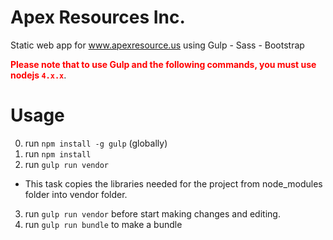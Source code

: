 # Apex Resources Inc.
Static web app for www.apexresource.us using Gulp - Sass - Bootstrap

<b style="color:red">Please note that to use Gulp and the following commands, you must use nodejs `4.x.x`</b>.


# Usage

0. run `npm install -g gulp` (globally)
1. run `npm install`
2. run `gulp run vendor`
  * This task copies the libraries needed for the project from node_modules folder into vendor folder.
3. run `gulp run vendor` before start making changes and editing.
4. run `gulp run bundle` to make a bundle